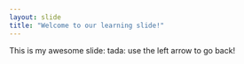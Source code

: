 ```yaml
---
layout: slide
title: "Welcome to our learning slide!"
---
```

This is my awesome slide: tada:
use the left arrow to go back!
